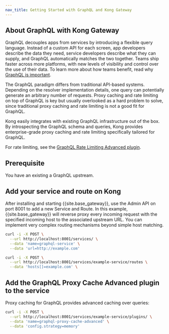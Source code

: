 ```yaml
---
nav_title: Getting Started with GraphQL and Kong Gateway
---
```


## About GraphQL with Kong Gateway

GraphQL decouples apps from services by introducing a flexible query language. Instead of a custom API for each screen, app developers describe the data they need, service developers describe what they can supply, and GraphQL automatically matches the two together. Teams ship faster across more platforms, with new levels of visibility and control over the use of their data. To learn more about how teams benefit, read why [GraphQL is important](https://www.apollographql.com/why-graphql/).

The GraphQL paradigm differs from traditional API-based systems. Depending on the resolver implementation details, one query can potentially generate an arbitrary number of requests. Proxy caching and rate limiting on top of GraphQL is key but usually overlooked as a hard problem to solve, since traditional proxy caching and rate limiting is not a good fit for GraphQL.

Kong easily integrates with existing GraphQL infrastructure out of the box. By introspecting the GraphQL schema and queries, Kong provides enterprise-grade proxy caching and rate limiting specifically tailored for GraphQL.

For rate limiting, see the [GraphQL Rate Limiting Advanced plugin](/hub/kong-inc/graphql-rate-limiting-advanced/how-to/).

## Prerequisite

You have an existing a GraphQL upstream.

## Add your service and route on Kong

After installing and starting {{site.base_gateway}}, use the Admin API on port 8001 to add a new Service and Route. In this example, {{site.base_gateway}} will reverse proxy every incoming request with the specified incoming host to the associated upstream URL. You can implement very complex routing mechanisms beyond simple host matching.


```sh
curl -i -X POST \
  --url http://localhost:8001/services/ \
  --data 'name=graphql-service' \
  --data 'url=http://example.com'
```

```sh
curl -i -X POST \
  --url http://localhost:8001/services/example-service/routes \
  --data 'hosts[]=example.com' \
```  

## Add the GraphQL Proxy Cache Advanced plugin to the service

Proxy caching for GraphQL provides advanced caching over queries:

```sh
curl -i -X POST \
  --url http://localhost:8001/services/example-service/plugins/ \
  --data 'name=graphql-proxy-cache-advanced' \
  --data 'config.strategy=memory'
```

